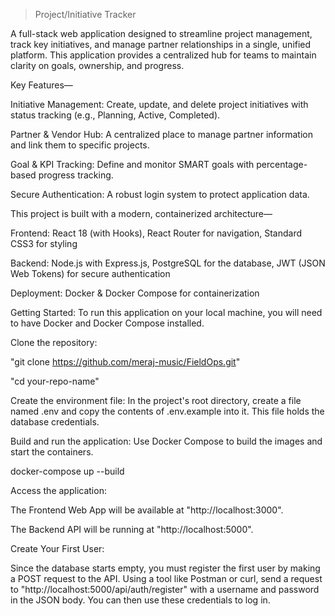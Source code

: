 > Project/Initiative Tracker

A full-stack web application designed to streamline project management, track key initiatives, and manage partner relationships in a single, unified platform. This application provides a centralized hub for teams to maintain clarity on goals, ownership, and progress.

Key Features—

Initiative Management: Create, update, and delete project initiatives with status tracking (e.g., Planning, Active, Completed).

Partner & Vendor Hub: A centralized place to manage partner information and link them to specific projects.

Goal & KPI Tracking: Define and monitor SMART goals with percentage-based progress tracking.

Secure Authentication: A robust login system to protect application data.

This project is built with a modern, containerized architecture—

Frontend: React 18 (with Hooks), React Router for navigation, Standard CSS3 for styling

Backend: Node.js with Express.js, PostgreSQL for the database, JWT (JSON Web Tokens) for secure authentication

Deployment: Docker & Docker Compose for containerization

Getting Started:
To run this application on your local machine, you will need to have Docker and Docker Compose installed.

Clone the repository:

"git clone https://github.com/meraj-music/FieldOps.git"

"cd your-repo-name"

Create the environment file:
In the project's root directory, create a file named .env and copy the contents of .env.example into it. This file holds the database credentials.

Build and run the application:
Use Docker Compose to build the images and start the containers.

docker-compose up --build

Access the application:

The Frontend Web App will be available at "http://localhost:3000".

The Backend API will be running at "http://localhost:5000".

Create Your First User:

Since the database starts empty, you must register the first user by making a POST request to the API. Using a tool like Postman or curl, send a request to "http://localhost:5000/api/auth/register" with a username and password in the JSON body. You can then use these credentials to log in.
